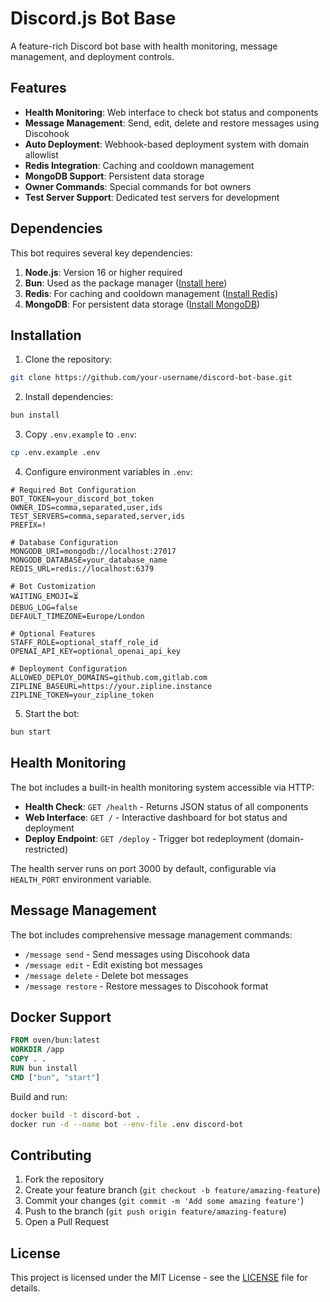 # Discord.js Bot Base

A feature-rich Discord bot base with health monitoring, message management, and deployment controls.

## Features

- **Health Monitoring**: Web interface to check bot status and components
- **Message Management**: Send, edit, delete and restore messages using Discohook
- **Auto Deployment**: Webhook-based deployment system with domain allowlist
- **Redis Integration**: Caching and cooldown management
- **MongoDB Support**: Persistent data storage
- **Owner Commands**: Special commands for bot owners
- **Test Server Support**: Dedicated test servers for development

## Dependencies

This bot requires several key dependencies:

1. **Node.js**: Version 16 or higher required
2. **Bun**: Used as the package manager ([Install here](https://bun.sh/))
3. **Redis**: For caching and cooldown management ([Install Redis](https://redis.io/download))
4. **MongoDB**: For persistent data storage ([Install MongoDB](https://www.mongodb.com/try/download/community))

## Installation

1. Clone the repository:
```bash
git clone https://github.com/your-username/discord-bot-base.git
```

2. Install dependencies:
```bash
bun install
```

3. Copy `.env.example` to `.env`:
```bash
cp .env.example .env
```

4. Configure environment variables in `.env`:

```env
# Required Bot Configuration
BOT_TOKEN=your_discord_bot_token
OWNER_IDS=comma,separated,user,ids
TEST_SERVERS=comma,separated,server,ids
PREFIX=!

# Database Configuration
MONGODB_URI=mongodb://localhost:27017
MONGODB_DATABASE=your_database_name
REDIS_URL=redis://localhost:6379

# Bot Customization
WAITING_EMOJI=⏳
DEBUG_LOG=false
DEFAULT_TIMEZONE=Europe/London

# Optional Features
STAFF_ROLE=optional_staff_role_id
OPENAI_API_KEY=optional_openai_api_key

# Deployment Configuration
ALLOWED_DEPLOY_DOMAINS=github.com,gitlab.com
ZIPLINE_BASEURL=https://your.zipline.instance
ZIPLINE_TOKEN=your_zipline_token
```

5. Start the bot:
```bash
bun start
```

## Health Monitoring

The bot includes a built-in health monitoring system accessible via HTTP:

- **Health Check**: `GET /health` - Returns JSON status of all components
- **Web Interface**: `GET /` - Interactive dashboard for bot status and deployment
- **Deploy Endpoint**: `GET /deploy` - Trigger bot redeployment (domain-restricted)

The health server runs on port 3000 by default, configurable via `HEALTH_PORT` environment variable.

## Message Management

The bot includes comprehensive message management commands:

- `/message send` - Send messages using Discohook data
- `/message edit` - Edit existing bot messages
- `/message delete` - Delete bot messages
- `/message restore` - Restore messages to Discohook format

## Docker Support

```dockerfile
FROM oven/bun:latest
WORKDIR /app
COPY . .
RUN bun install
CMD ["bun", "start"]
```

Build and run:
```bash
docker build -t discord-bot .
docker run -d --name bot --env-file .env discord-bot
```

## Contributing

1. Fork the repository
2. Create your feature branch (`git checkout -b feature/amazing-feature`)
3. Commit your changes (`git commit -m 'Add some amazing feature'`)
4. Push to the branch (`git push origin feature/amazing-feature`)
5. Open a Pull Request

## License

This project is licensed under the MIT License - see the [LICENSE](LICENSE) file for details.